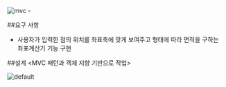![mvc -](https://user-images.githubusercontent.com/40202945/53384407-2347fa80-39be-11e9-81d2-d8b29ff95845.png)

##요구 사항
  - 사용자가 입력한 점의 위치를 좌표축에 맞게 보여주고 형태에 따라 
면적을 구하는 좌표계산기 기능 구현
 
##설계
<MVC 패턴과 객체 지향 기반으로 작업>



![default](https://user-images.githubusercontent.com/40202945/53384424-34910700-39be-11e9-8486-e8e154abaef7.jpg)
